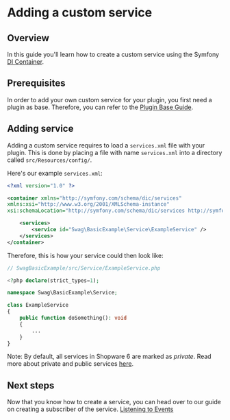 # Adding a custom service

## Overview

In this guide you'll learn how to create a custom service using the Symfony [DI Container](https://symfony.com/doc/current/service_container.html).

## Prerequisites

In order to add your own custom service for your plugin, you first need a plugin as base. Therefore,
you can refer to the [Plugin Base Guide](../plugin-base-guide.md).

## Adding service

Adding a custom service requires to load a `services.xml` file with your plugin. This is done by placing a file with name `services.xml` into a directory called `src/Resources/config/`.

Here's our example `services.xml`:

```xml
<?xml version="1.0" ?>

<container xmlns="http://symfony.com/schema/dic/services"
xmlns:xsi="http://www.w3.org/2001/XMLSchema-instance"
xsi:schemaLocation="http://symfony.com/schema/dic/services http://symfony.com/schema/dic/services/services-1.0.xsd">

    <services>
        <service id="Swag\BasicExample\Service\ExampleService" />
    </services>
</container>
```

Therefore, this is how your service could then look like:

```php
// SwagBasicExample/src/Service/ExampleService.php

<?php declare(strict_types=1);

namespace Swag\BasicExample\Service;

class ExampleService
{
    public function doSomething(): void
    {
        ...
    }
}
```

Note: By default, all services in Shopware 6 are marked as *private*. Read more about private and public services [here](https://symfony.com/doc/current/service_container.html#public-versus-private-services).

## Next steps

Now that you know how to create a service, you can head over to our guide on
creating a subscriber of the service. [Listening to Events](./listening-to-events.md)
